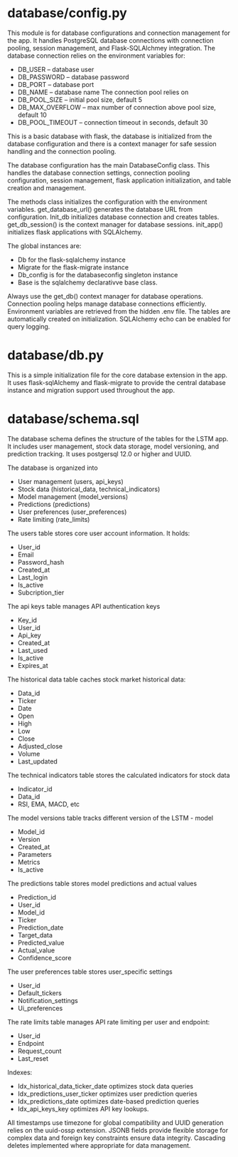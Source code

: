 # database/config.py

This module is for database configurations and connection management for the app. It handles PostgreSQL database connections with connection pooling, session management, and Flask-SQLAlchmey integration. 
The database connection relies on the environment variables for:
- DB_USER – database user
- DB_PASSWORD – database password
- DB_PORT – database port
- DB_NAME –  database name
The connection pool relies on
- DB_POOL_SIZE – initial pool size, default 5
- DB_MAX_OVERFLOW – max number of connection above pool size, default 10
- DB_POOL_TIMEOUT – connection timeout in seconds, default 30

This is a basic database with flask, the database is initialized from the database configuration and there is a context manager for safe session handling and the connection pooling.

The database configuration has the main DatabaseConfig class. This handles the database connection settings, connection pooling configuration, session management, flask application initialization, and table creation and management. 

The methods class initializes the configuration with the environment variables. get_database_url() generates the database URL from configuration. 
Init_db initializes database connection and creates tables. 
get_db_session() is the context manager for database sessions. init_app() initializes flask applications with SQLAlchemy. 

The global instances are:
- Db for the flask-sqlalchemy instance
- Migrate for the flask-migrate instance
- Db_config is for the databaseconfig singleton instance
- Base is the sqlalchemy declarativve base class. 

Always use the get_db() context manager for database operations. Connection pooling helps manage database connections efficiently. Environment variables are retrieved from the hidden .env file. The tables are automatically created on initialization. SQLAlchemy echo can be enabled for query logging. 

# database/db.py
This is a simple initialization file for the core database extension in the app. It uses flask-sqlAlchemy and flask-migrate to provide the central database instance and migration support used throughout the app. 

# database/schema.sql 

The database schema defines the structure of the tables for the LSTM app. It includes user management, stock data storage, model versioning, and prediction tracking. It uses postgersql 12.0 or higher and UUID. 

The database is organized into 
- User management (users, api_keys)
- Stock data (historical_data, technical_indicators)
- Model management (model_versions)
- Predictions (predictions)
- User preferences (user_preferences)
- Rate limiting (rate_limits)

The users table stores core user account information. It holds:
- User_id
- Email
- Password_hash
- Created_at
- Last_login
- Is_active
- Subcription_tier

The api keys table manages API authentication keys
- Key_id
- User_id
- Api_key
- Created_at
- Last_used
- Is_active
- Expires_at

The historical data table caches stock market historical data:
- Data_id
- Ticker
- Date
- Open
- High
- Low
- Close
- Adjusted_close
- Volume
- Last_updated

The technical indicators table stores the calculated indicators for stock data
- Indicator_id
- Data_id
- RSI, EMA, MACD, etc

The model versions table tracks different version of the LSTM - model
- Model_id
- Version
- Created_at
- Parameters
- Metrics
- Is_active

The predictions table stores model predictions and actual values
- Prediction_id
- User_id
- Model_id
- Ticker
- Prediction_date
- Target_data
- Predicted_value
- Actual_value
- Confidence_score

The user preferences table stores user_specific settings
- User_id
- Default_tickers
- Notification_settings
- Ui_preferences

The rate limits table manages API rate limiting per user and endpoint:
- User_id
- Endpoint
- Request_count
- Last_reset

Indexes:
- Idx_historical_data_ticker_date optimizes stock data queries
- Idx_predictions_user_ticker optimizes user prediction queries
- Idx_predictions_date optimizes date-based prediction queries
- Idx_api_keys_key optimizes API key lookups. 

All timestamps use timezone for global compatibility and UUID generation relies on the uuid-ossp extension. JSONB fields provide flexible storage for complex data and foreign key constraints ensure data integrity. Cascading deletes implemented where appropriate for data management. 
